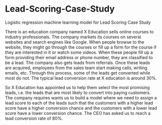 # Lead-Scoring-Case-Study
Logistic regression machine learning model for Lead Scoring Case Study

There is an education company named X Education sells online courses to industry professionals. The company markets its courses on several websites and search engines like Google. When people browse to the website, they might go through the courses or fill up a form for the course if they are interested in it or watch some videos. When these people fill up a form providing their email address or phone number, they are classified to be a lead. The company also gets leads from referrals. Once these leads are acquired, employees from the sales team start making calls, writing emails, etc. Through this process, some of the leads get converted while most do not. The typical lead conversion rate at X education is around 30%. 

So X Education has appointed us to help them select the most promising leads, i.e. the leads that are most likely to convert into paying customers. The company requires wants us to build a model where we need to assign a lead score to each of the leads such that the customers with a higher lead score have a higher conversion chance and the customers with a lower lead score have a lower conversion chance. The CEO has asked us to reach a lead conversion rate of 80%.
